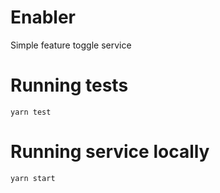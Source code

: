 # Enabler
Simple feature toggle service

# Running tests
`yarn test`

# Running service locally
`yarn start`
